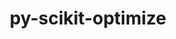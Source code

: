 ---
title: "py-scikit-optimize"
layout: cache
categories: [package, v0.19]
meta: {"versions": ["master"], "compilers": ["gcc@=11.1.0", "oneapi@=2022.1.0"], "oss": ["ubuntu20.04"], "platforms": ["linux"], "targets": ["x86_64"], "stacks": ["e4s", "e4s-oneapi"], "num_specs": 2, "num_specs_by_stack": {"e4s": 1, "e4s-oneapi": 1}}
spec_details: [{"hash": "ezs645htv57z3frdjdflnsdaoaibpoqe", "compiler": "gcc@=11.1.0", "versions": ["master"], "os": "ubuntu20.04", "platform": "linux", "target": "x86_64", "variants": ["build_system=python_pip", "+gptune", "patches=21f43c9", "+plots"], "stacks": ["e4s"], "size": "-", "tarball": "https://binaries.spack.io/releases/v0.19/build_cache/linux-ubuntu20.04-x86_64/gcc-11.1.0/py-scikit-optimize-master/linux-ubuntu20.04-x86_64-gcc-11.1.0-py-scikit-optimize-master-ezs645htv57z3frdjdflnsdaoaibpoqe.spack"}, {"hash": "jmfbmb2qth4u2clcg5u4vzlhygtdjg5c", "compiler": "oneapi@=2022.1.0", "versions": ["master"], "os": "ubuntu20.04", "platform": "linux", "target": "x86_64", "variants": ["build_system=python_pip", "+gptune", "patches=21f43c9", "+plots"], "stacks": ["e4s-oneapi"], "size": "-", "tarball": "https://binaries.spack.io/releases/v0.19/build_cache/linux-ubuntu20.04-x86_64/oneapi-2022.1.0/py-scikit-optimize-master/linux-ubuntu20.04-x86_64-oneapi-2022.1.0-py-scikit-optimize-master-jmfbmb2qth4u2clcg5u4vzlhygtdjg5c.spack"}]
---